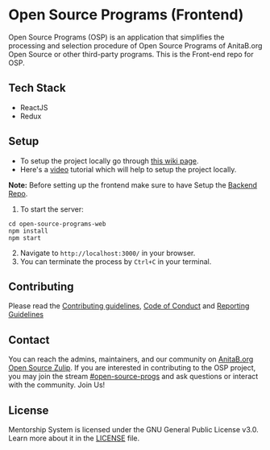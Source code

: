 # Open Source Programs (Frontend)

Open Source Programs (OSP) is an application that simplifies the processing and selection procedure of Open Source Programs of AnitaB.org Open Source or other third-party programs. This is the Front-end repo for OSP.

## Tech Stack
-   ReactJS
-   Redux

## Setup 
- To setup the project locally go through [this wiki page](https://github.com/anitab-org/open-source-programs-web/wiki/Fork,-Clone,-Remote-and-Pull-Request).
- Here's a [video](https://youtu.be/_b2RQGbYN9w) tutorial which will help to setup the project locally.

**Note:** Before setting up the frontend make sure to have Setup the [Backend Repo](https://github.com/anitab-org/open-source-programs-backend).

1. To start the server:

```
cd open-source-programs-web
npm install
npm start
```

2. Navigate to `http://localhost:3000/` in your browser.
3. You can terminate the process by `Ctrl+C` in your terminal.

## Contributing

Please read the [Contributing guidelines](.github/CONTRIBUTING.md), [Code of Conduct](https://github.com/anitab-org/open-source-programs-web/blob/develop/CODE_OF_CONDUCT.md) and [Reporting Guidelines](https://github.com/anitab-org/open-source-programs-web/blob/develop/REPORTING_GUIDELINES.md)

## Contact

You can reach the admins, maintainers, and our community on [AnitaB.org Open Source Zulip](https://anitab-org.zulipchat.com/). If you are interested in contributing to the OSP project, you may join the stream [#open-source-progs](https://anitab-org.zulipchat.com/#narrow/stream/237907-open-source-progs) and ask questions or interact with the community. Join Us!

## License

Mentorship System is licensed under the GNU General Public License v3.0. Learn more about it in the [LICENSE](LICENSE) file.
